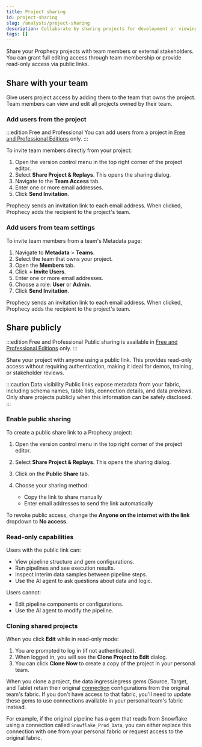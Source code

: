 ```yaml
---
title: Project sharing
id: project-sharing
slug: /analysts/project-sharing
description: Collaborate by sharing projects for development or viewing
tags: []
---
```


Share your Prophecy projects with team members or external stakeholders. You can grant full editing access through team membership or provide read-only access via public links.

## Share with your team

Give users project access by adding them to the team that owns the project. Team members can view and edit all projects owned by their team.

### Add users from the project

:::edition Free and Professional
You can add users from a project in [Free and Professional Editions](/getting-started/editions/) only.
:::

To invite team members directly from your project:

1. Open the version control menu in the top right corner of the project editor.
1. Select **Share Project & Replays**. This opens the sharing dialog.
1. Navigate to the **Team Access** tab.
1. Enter one or more email addresses.
1. Click **Send Invitation**.

Prophecy sends an invitation link to each email address. When clicked, Prophecy adds the recipient to the project's team.

### Add users from team settings

To invite team members from a team's Metadata page:

1. Navigate to **Metadata** > **Teams**.
1. Select the team that owns your project.
1. Open the **Members** tab.
1. Click **+ Invite Users**.
1. Enter one or more email addresses.
1. Choose a role: **User** or **Admin**.
1. Click **Send Invitation**.

Prophecy sends an invitation link to each email address. When clicked, Prophecy adds the recipient to the project's team.

## Share publicly

:::edition Free and Professional
Public sharing is available in [Free and Professional Editions](/getting-started/editions/) only.
:::

Share your project with anyone using a public link. This provides read-only access without requiring authentication, making it ideal for demos, training, or stakeholder reviews.

:::caution Data visibility
Public links expose metadata from your fabric, including schema names, table lists, connection details, and data previews. Only share projects publicly when this information can be safely disclosed.
:::

### Enable public sharing

To create a public share link to a Prophecy project:

1. Open the version control menu in the top right corner of the project editor.
1. Select **Share Project & Replays**. This opens the sharing dialog.
1. Click on the **Public Share** tab.
1. Choose your sharing method:

   - Copy the link to share manually
   - Enter email addresses to send the link automatically

To revoke public access, change the **Anyone on the internet with the link** dropdown to **No access**.

### Read-only capabilities

Users with the public link can:

- View pipeline structure and gem configurations.
- Run pipelines and see execution results.
- Inspect interim data samples between pipeline steps.
- Use the AI agent to ask questions about data and logic.

Users cannot:

- Edit pipeline components or configurations.
- Use the AI agent to modify the pipeline.

### Cloning shared projects

When you click **Edit** while in read-only mode:

1. You are prompted to log in (if not authenticated).
1. When logged in, you will see the **Clone Project to Edit** dialog.
1. You can click **Clone Now** to create a copy of the project in your personal team.

When you clone a project, the data ingress/egress gems (Source, Target, and Table) retain their original [connection](/analysts/connections) configurations from the original team's fabric. If you don't have access to that fabric, you'll need to update these gems to use connections available in your personal team's fabric instead.

For example, if the original pipeline has a gem that reads from Snowflake using a connection called `Snowflake_Prod_Data`, you can either replace this connection with one from your personal fabric or request access to the original fabric.
